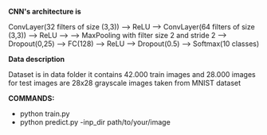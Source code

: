 **CNN's architecture is**

ConvLayer(32 filters of size (3,3)) --> ReLU --> ConvLayer(64 filters of size (3,3)) --> ReLU -->
--> MaxPooling with filter size 2 and stride 2 --> Dropout(0,25) --> FC(128) --> ReLU  --> Dropout(0.5) --> Softmax(10 classes)

**Data description**

Dataset is in data folder it contains 42.000 train images and 28.000 images for test
images are 28x28 grayscale images taken from MNIST dataset


**COMMANDS:**

* python train.py                                     
* python predict.py -inp_dir path/to/your/image       
